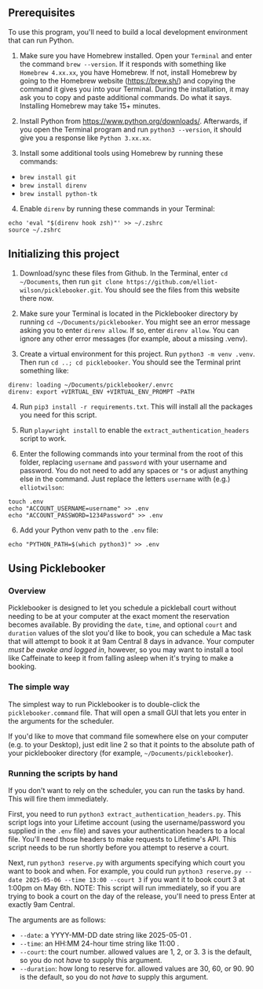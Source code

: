 ## Prerequisites

To use this program, you'll need to build a local development environment that can run Python.

1. Make sure you have Homebrew installed. Open your `Terminal` and enter the command `brew --version`. If it responds with something like `Homebrew 4.xx.xx`, you have Homebrew. If not, install Homebrew by going to the Homebrew website (https://brew.sh/) and copying the command it gives you into your Terminal. During the installation, it may ask you to copy and paste additional commands. Do what it says. Installing Homebrew may take 15+ minutes.

2. Install Python from https://www.python.org/downloads/. Afterwards, if you open the Terminal program and run `python3 --version`, it should give you a response like `Python 3.xx.xx`.

3. Install some additional tools using Homebrew by running these commands:

- `brew install git`
- `brew install direnv`
- `brew install python-tk`

4. Enable `direnv` by running these commands in your Terminal:

```
echo 'eval "$(direnv hook zsh)"' >> ~/.zshrc
source ~/.zshrc
```

## Initializing this project

1. Download/sync these files from Github. In the Terminal, enter `cd ~/Documents`, then run `git clone https://github.com/elliot-wilson/picklebooker.git`. You should see the files from this website there now.

2. Make sure your Terminal is located in the Picklebooker directory by running `cd ~/Documents/picklebooker`. You might see an error message asking you to enter `direnv allow`. If so, enter `direnv allow`. You can ignore any other error messages (for example, about a missing .venv).

3. Create a virtual environment for this project. Run `python3 -m venv .venv`. Then run `cd ..; cd picklebooker`. You should see the Terminal print something like:

```
direnv: loading ~/Documents/picklebooker/.envrc
direnv: export +VIRTUAL_ENV +VIRTUAL_ENV_PROMPT ~PATH
```

4. Run `pip3 install -r requirements.txt`. This will install all the packages you need for this script.

5. Run `playwright install` to enable the `extract_authentication_headers` script to work.

6. Enter the following commands into your terminal from the root of this folder, replacing `username` and `password` with your username and password. You do not need to add any spaces or `"`s or adjust anything else in the command. Just replace the letters `username` with (e.g.) `elliotwilson`:

```
touch .env
echo "ACCOUNT_USERNAME=username" >> .env
echo "ACCOUNT_PASSWORD=1234Password" >> .env
```

6. Add your Python venv path to the `.env` file:

```
echo "PYTHON_PATH=$(which python3)" >> .env
```

## Using Picklebooker

### Overview

Picklebooker is designed to let you schedule a pickleball court without needing to be at your computer at the exact moment the reservation becomes available.  By providing the `date`, `time`, and optional `court` and `duration` values of the slot you'd like to book, you can schedule a Mac task that will attempt to book it at 9am Central 8 days in advance. Your computer _must be awake and logged in_, however, so you may want to install a tool like Caffeinate to keep it from falling asleep when it's trying to make a booking.

### The simple way

The simplest way to run Picklebooker is to double-click the `picklebooker.command` file. That will open a small GUI that lets you enter in the arguments for the scheduler.

If you'd like to move that command file somewhere else on your computer (e.g. to your Desktop), just edit line 2 so that it points to the absolute path of your picklebooker directory (for example, `~/Documents/picklebooker`).

### Running the scripts by hand

If you don't want to rely on the scheduler, you can run the tasks by hand. This will fire them immediately.

First, you need to run `python3 extract_authentication_headers.py`. This script logs into your Lifetime account (using the username/password you supplied in the `.env` file) and saves your authentication headers to a local file. You'll need those headers to make requests to Lifetime's API. This script needs to be run shortly before you attempt to reserve a court.

Next, run `python3 reserve.py` with arguments specifying which court you want to book and when. For example, you could run `python3 reserve.py --date 2025-05-06 --time 13:00 --court 3` if you want it to book court 3 at 1:00pm on May 6th. NOTE: This script will run immediately, so if you are trying to book a court on the day of the release, you'll need to press Enter at exactly 9am Central.

The arguments are as follows:

- `--date`: a YYYY-MM-DD date string like 2025-05-01 .
- `--time`: an HH:MM 24-hour time string like 11:00 .
- `--court`: the court number. allowed values are 1, 2, or 3. 3 is the default, so you do not _have_ to supply this argument.
- `--duration`: how long to reserve for. allowed values are 30, 60, or 90. 90 is the default, so you do not _have_ to supply this argument.
